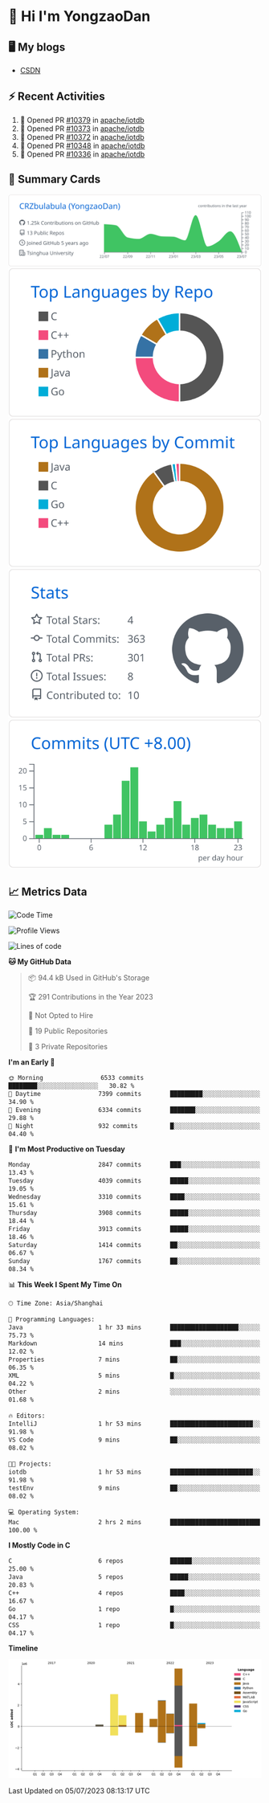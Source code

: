 # 👋 Hi I'm YongzaoDan

## 🖥 My blogs
  + [CSDN](https://blog.csdn.net/CRZbulabula?type=blog)

## ⚡ Recent Activities
<!--START_SECTION:activity-->
1. 💪 Opened PR [#10379](https://github.com/apache/iotdb/pull/10379) in [apache/iotdb](https://github.com/apache/iotdb)
2. 💪 Opened PR [#10373](https://github.com/apache/iotdb/pull/10373) in [apache/iotdb](https://github.com/apache/iotdb)
3. 💪 Opened PR [#10372](https://github.com/apache/iotdb/pull/10372) in [apache/iotdb](https://github.com/apache/iotdb)
4. 💪 Opened PR [#10348](https://github.com/apache/iotdb/pull/10348) in [apache/iotdb](https://github.com/apache/iotdb)
5. 💪 Opened PR [#10336](https://github.com/apache/iotdb/pull/10336) in [apache/iotdb](https://github.com/apache/iotdb)
<!--END_SECTION:activity-->

## 🎑 Summary Cards

[![](https://raw.githubusercontent.com/CRZbulabula/CRZbulabula/main/profile-summary-card-output/github/0-profile-details.svg)](https://github.com/vn7n24fzkq/github-profile-summary-cards)
[![](https://raw.githubusercontent.com/CRZbulabula/CRZbulabula/main/profile-summary-card-output/github/1-repos-per-language.svg)](https://github.com/vn7n24fzkq/github-profile-summary-cards) [![](https://raw.githubusercontent.com/CRZbulabula/CRZbulabula/main/profile-summary-card-output/github/2-most-commit-language.svg)](https://github.com/vn7n24fzkq/github-profile-summary-cards)
[![](https://raw.githubusercontent.com/CRZbulabula/CRZbulabula/main/profile-summary-card-output/github/3-stats.svg)](https://github.com/vn7n24fzkq/github-profile-summary-cards) [![](https://raw.githubusercontent.com/CRZbulabula/CRZbulabula/main/profile-summary-card-output/github/4-productive-time.svg)](https://github.com/vn7n24fzkq/github-profile-summary-cards)

## 📈 Metrics Data

<!--START_SECTION:waka-->
![Code Time](http://img.shields.io/badge/Code%20Time-208%20hrs%2010%20mins-blue)

![Profile Views](http://img.shields.io/badge/Profile%20Views-0-blue)

![Lines of code](https://img.shields.io/badge/From%20Hello%20World%20I%27ve%20Written-17.7%20million%20lines%20of%20code-blue)

**🐱 My GitHub Data** 

> 📦 94.4 kB Used in GitHub's Storage 
 > 
> 🏆 291 Contributions in the Year 2023
 > 
> 🚫 Not Opted to Hire
 > 
> 📜 19 Public Repositories 
 > 
> 🔑 3 Private Repositories 
 > 
**I'm an Early 🐤** 

```text
🌞 Morning                6533 commits        ████████░░░░░░░░░░░░░░░░░   30.82 % 
🌆 Daytime                7399 commits        █████████░░░░░░░░░░░░░░░░   34.90 % 
🌃 Evening                6334 commits        ███████░░░░░░░░░░░░░░░░░░   29.88 % 
🌙 Night                  932 commits         █░░░░░░░░░░░░░░░░░░░░░░░░   04.40 % 
```
📅 **I'm Most Productive on Tuesday** 

```text
Monday                   2847 commits        ███░░░░░░░░░░░░░░░░░░░░░░   13.43 % 
Tuesday                  4039 commits        █████░░░░░░░░░░░░░░░░░░░░   19.05 % 
Wednesday                3310 commits        ████░░░░░░░░░░░░░░░░░░░░░   15.61 % 
Thursday                 3908 commits        █████░░░░░░░░░░░░░░░░░░░░   18.44 % 
Friday                   3913 commits        █████░░░░░░░░░░░░░░░░░░░░   18.46 % 
Saturday                 1414 commits        ██░░░░░░░░░░░░░░░░░░░░░░░   06.67 % 
Sunday                   1767 commits        ██░░░░░░░░░░░░░░░░░░░░░░░   08.34 % 
```


📊 **This Week I Spent My Time On** 

```text
🕑︎ Time Zone: Asia/Shanghai

💬 Programming Languages: 
Java                     1 hr 33 mins        ███████████████████░░░░░░   75.73 % 
Markdown                 14 mins             ███░░░░░░░░░░░░░░░░░░░░░░   12.02 % 
Properties               7 mins              ██░░░░░░░░░░░░░░░░░░░░░░░   06.35 % 
XML                      5 mins              █░░░░░░░░░░░░░░░░░░░░░░░░   04.22 % 
Other                    2 mins              ░░░░░░░░░░░░░░░░░░░░░░░░░   01.68 % 

🔥 Editors: 
IntelliJ                 1 hr 53 mins        ███████████████████████░░   91.98 % 
VS Code                  9 mins              ██░░░░░░░░░░░░░░░░░░░░░░░   08.02 % 

🐱‍💻 Projects: 
iotdb                    1 hr 53 mins        ███████████████████████░░   91.98 % 
testEnv                  9 mins              ██░░░░░░░░░░░░░░░░░░░░░░░   08.02 % 

💻 Operating System: 
Mac                      2 hrs 2 mins        █████████████████████████   100.00 % 
```

**I Mostly Code in C** 

```text
C                        6 repos             ██████░░░░░░░░░░░░░░░░░░░   25.00 % 
Java                     5 repos             █████░░░░░░░░░░░░░░░░░░░░   20.83 % 
C++                      4 repos             ████░░░░░░░░░░░░░░░░░░░░░   16.67 % 
Go                       1 repo              █░░░░░░░░░░░░░░░░░░░░░░░░   04.17 % 
CSS                      1 repo              █░░░░░░░░░░░░░░░░░░░░░░░░   04.17 % 
```



**Timeline**

![Lines of Code chart](https://raw.githubusercontent.com/CRZbulabula/CRZbulabula/main/assets/bar_graph.png)


 Last Updated on 05/07/2023 08:13:17 UTC
<!--END_SECTION:waka-->


